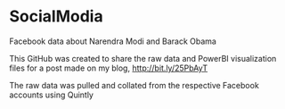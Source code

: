 # SocialModia
Facebook data about Narendra Modi and Barack Obama

This GitHub was created to share the raw data and PowerBI visualization files for a post made on my blog, http://bit.ly/25PbAyT 

The raw data was pulled and collated from the respective Facebook accounts using Quintly
